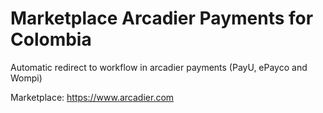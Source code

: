 # Marketplace Arcadier Payments for Colombia
Automatic redirect to workflow in arcadier payments (PayU, ePayco and Wompi)

Marketplace: https://www.arcadier.com
